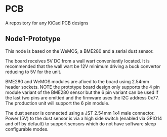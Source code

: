 # PCB #

A repository for any KiCad PCB designs

## Node1-Prototype ##

This node is based on the WeMOS, a BME280 and a serial dust sensor.

The board receives 5V DC from a wall wart conveniently located. It is recommended that the wall wart be 12V minimum driving a buck convertor reducing to 5V for the unit.

BME280 and WeMOS modules are afixed to the board using 2.54mm header sockets. NOTE the prototype board design only supports the 4 pin module variant of the BME280 sensor but the 6 pin variant can be used if the last two pins are omitted and the firmware uses the I2C address 0x77. The production unit will support the 6 pin module. 

The dust sensor is connected using a JST 2.54mm 1x4 male connector. Power (5V) to the dust sensor is via a high side switch (enabled via GPIO14 and off by default) to support sensors which do not have software sleep configurable modes.
